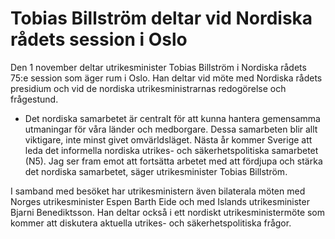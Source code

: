 # Tobias Billström deltar vid Nordiska rådets session i Oslo

Den 1 november deltar utrikesminister Tobias Billström i Nordiska rådets 75:e session som äger rum i Oslo. Han deltar vid möte med Nordiska rådets presidium och vid de nordiska utrikesministrarnas redogörelse och frågestund.

- Det nordiska samarbetet är centralt för att kunna hantera gemensamma utmaningar för våra länder och medborgare. Dessa samarbeten blir allt viktigare, inte minst givet omvärldsläget. Nästa år kommer Sverige att leda det informella nordiska utrikes- och säkerhetspolitiska samarbetet (N5). Jag ser fram emot att fortsätta arbetet med att fördjupa och stärka det nordiska samarbetet, säger utrikesminister Tobias Billström.

I samband med besöket har utrikesministern även bilaterala möten med Norges utrikesminister Espen Barth Eide och med Islands utrikesminister Bjarni Benediktsson. Han deltar också i ett nordiskt utrikesministermöte som kommer att diskutera aktuella utrikes- och säkerhetspolitiska frågor.
